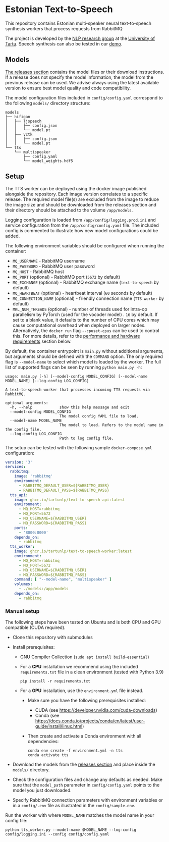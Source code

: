 # Estonian Text-to-Speech

This repository contains Estonian multi-speaker neural text-to-speech synthesis workers that process requests from
RabbitMQ.

The project is developed by the [NLP research group](https://tartunlp.ai) at the [University of Tartu](https://ut.ee).
Speech synthesis can also be tested in our [demo](https://www.neurokone.ee/).

## Models

[The releases section](https://github.com/TartuNLP/text-to-speech-worker/releases) contains the model files or their
download instructions. If a release does not specify the model information, the model from the previous release can
be used. We advise always using the latest available version to ensure best model quality and code compatibility.

The model configuration files included in `config/config.yaml` correspond to the following `models/` directory
structure:

```
models
├── hifigan
│   ├── ljspeech
│   │   ├── config.json
│   │   └── model.pt
│   ├── vctk
│   │   ├── config.json
│   │   └── model.pt
└── tts
    └── multispeaker
        ├── config.yaml
        └── model_weights.hdf5
```

## Setup

The TTS worker can be deployed using the docker image published alongside the repository. Each image version correlates
to a specific release. The required model file(s) are excluded from the image to reduce the image size and should be
downloaded from the releases section and their directory should be attached to the volume `/app/models`.

Logging configuration is loaded from `/app/config/logging.prod.ini` and service configuration from the
`/app/config/config.yaml` file. The included config is commented to illustrate how new model configurations could be
added.

The following environment variables should be configured when running the container:

- `MQ_USERNAME` - RabbitMQ username
- `MQ_PASSWORD` - RabbitMQ user password
- `MQ_HOST` - RabbitMQ host
- `MQ_PORT` (optional) - RabbitMQ port (`5672` by default)
- `MQ_EXCHANGE` (optional) - RabbitMQ exchange name (`text-to-speech` by default)
- `MQ_HEARTBEAT` (optional) - heartbeat interval (`60` seconds by default)
- `MQ_CONNECTION_NAME` (optional) - friendly connection name (`TTS worker` by default)
- `MKL_NUM_THREADS` (optional) - number of threads used for intra-op parallelism by PyTorch (used for the vocoder model)
  . `16` by default. If set to a blank value, it defaults to the number of CPU cores which may cause computational
  overhead when deployed on larger nodes. Alternatively, the `docker run` flag `--cpuset-cpus` can be used to control
  this. For more details, refer to the [performance and hardware requirements](#performance-and-hardware-requirements)
  section below.

By default, the container entrypoint is `main.py` without additional arguments, but arguments should be defined with the
`COMMAND` option. The only required flag is `--model-name` to select which model is loaded by the worker. The full list
of supported flags can be seen by running `python main.py -h`:

```commandline
usage: main.py [-h] [--model-config MODEL_CONFIG] [--model-name MODEL_NAME] [--log-config LOG_CONFIG]

A text-to-speech worker that processes incoming TTS requests via RabbitMQ.

optional arguments:
  -h, --help            show this help message and exit
  --model-config MODEL_CONFIG
                        The model config YAML file to load.
  --model-name MODEL_NAME
                        The model to load. Refers to the model name in the config file.
  --log-config LOG_CONFIG
                        Path to log config file.
```

The setup can be tested with the following sample `docker-compose.yml` configuration:

```yaml
version: '3'
services:
  rabbitmq:
    image: 'rabbitmq'
    environment:
      - RABBITMQ_DEFAULT_USER=${RABBITMQ_USER}
      - RABBITMQ_DEFAULT_PASS=${RABBITMQ_PASS}
  tts_api:
    image: ghcr.io/tartunlp/text-to-speech-api:latest
    environment:
      - MQ_HOST=rabbitmq
      - MQ_PORT=5672
      - MQ_USERNAME=${RABBITMQ_USER}
      - MQ_PASSWORD=${RABBITMQ_PASS}
    ports:
      - '8000:8000'
    depends_on:
      - rabbitmq
  tts_worker:
    image: ghcr.io/tartunlp/text-to-speech-worker:latest
    environment:
      - MQ_HOST=rabbitmq
      - MQ_PORT=5672
      - MQ_USERNAME=${RABBITMQ_USER}
      - MQ_PASSWORD=${RABBITMQ_PASS}
    command: [ "--model-name", "multispeaker" ]
    volumes:
      - ./models:/app/models
    depends_on:
      - rabbitmq
```

### Manual setup

The following steps have been tested on Ubuntu and is both CPU and GPU compatible (CUDA required).

- Clone this repository with submodules
- Install prerequisites:
    - GNU Compiler Collection (`sudo apt install build-essential`)
    - For a **CPU** installation we recommend using the included `requirements.txt` file in a clean environment (tested with
      Python 3.9)
      ```commandline
      pip install -r requirements.txt
      ```

    - For a **GPU** installation, use the `environment.yml` file instead.
        - Make sure you have the following prerequisites installed:
            - CUDA (see https://developer.nvidia.com/cuda-downloads)
            - Conda (see https://docs.conda.io/projects/conda/en/latest/user-guide/install/linux.html)

        - Then create and activate a Conda environment with all dependencies:
          ```commandline
          conda env create -f environment.yml -n tts
          conda activate tts
          ```

- Download the models from the [releases section](https://github.com/TartuNLP/text-to-speech-worker/releases) and
  place inside the `models/` directory.

- Check the configuration files and change any defaults as needed. Make sure that the `model_path` parameter in
  `config/config.yaml` points to the model you just downloaded.

- Specify RabbitMQ connection parameters with environment variables or in a `config/.env` file as illustrated in the
  `config/sample.env`.

Run the worker with where `MODEL_NAME` matches the model name in your config file:

```commandline
python tts_worker.py --model-name $MODEL_NAME --log-config config/logging.ini --config config/config.yaml
```

